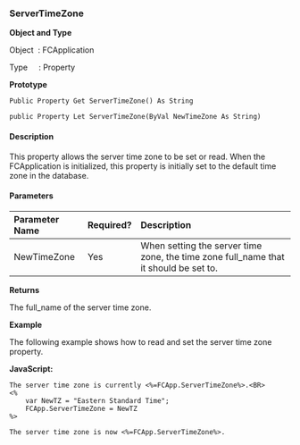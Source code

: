 ### ServerTimeZone

**Object and Type**

Object  : FCApplication

Type     : Property

**Prototype**

```
Public Property Get ServerTimeZone() As String
```

```
public Property Let ServerTimeZone(ByVal NewTimeZone As String)
```

#### Description

This property allows the server time zone to be set or read. When the FCApplication is initialized, this property is initially set to the default time zone in the database.

#### Parameters

| Parameter Name | Required? | Description |
|:--- |:--- |:--- |
| NewTimeZone | Yes | When setting the server time zone, the time zone full_name that it should be set to. |

**Returns**

The full_name of the server time zone.

**Example**

The following example shows how to read and set the server time zone property.

**JavaScript:**
```
The server time zone is currently <%=FCApp.ServerTimeZone%>.<BR>
<%
	var NewTZ = "Eastern Standard Time";
	FCApp.ServerTimeZone = NewTZ
%>

The server time zone is now <%=FCApp.ServerTimeZone%>.
```